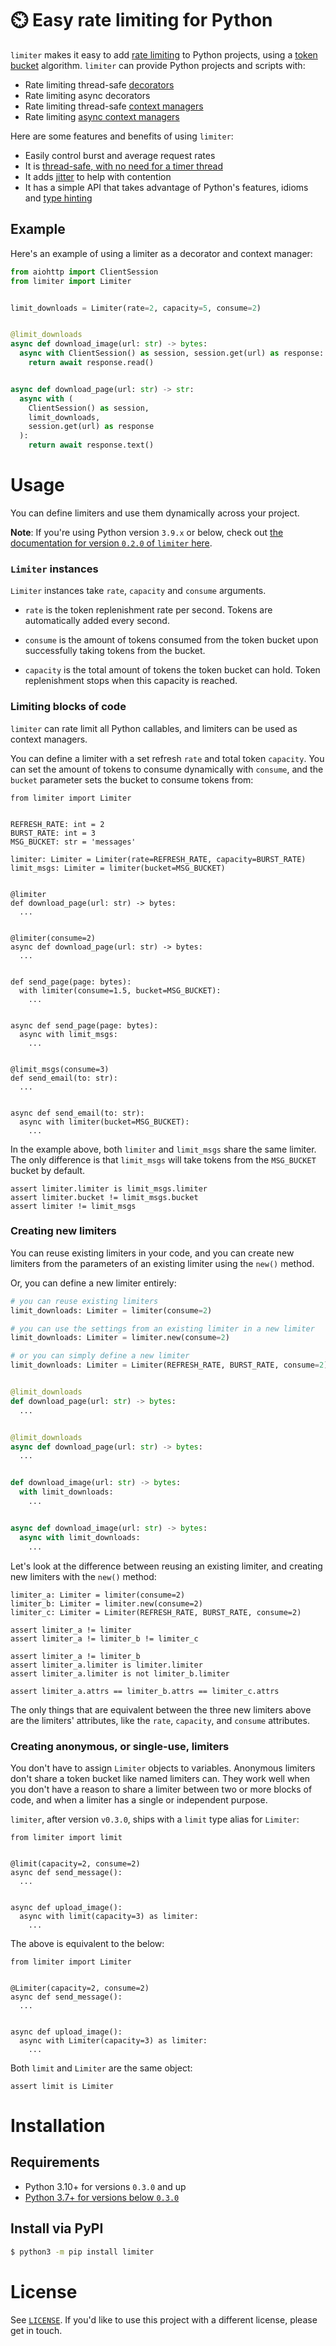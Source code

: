 # ⏲️ Easy rate limiting for Python

`limiter` makes it easy to add [rate limiting](https://en.wikipedia.org/wiki/Rate_limiting) to Python projects, using
a [token bucket](https://en.wikipedia.org/wiki/Token_bucket) algorithm. `limiter` can provide Python projects and
scripts with:

- Rate limiting thread-safe [decorators](https://www.python.org/dev/peps/pep-0318/)
- Rate limiting async decorators
- Rate limiting thread-safe [context managers](https://www.python.org/dev/peps/pep-0343/)
- Rate
  limiting [async context managers](https://www.python.org/dev/peps/pep-0492/#asynchronous-context-managers-and-async-with)

Here are some features and benefits of using `limiter`:

- Easily control burst and average request rates
- It
  is [thread-safe, with no need for a timer thread](https://en.wikipedia.org/wiki/Generic_cell_rate_algorithm#Comparison_with_the_token_bucket)
- It adds [jitter](https://aws.amazon.com/blogs/architecture/exponential-backoff-and-jitter/) to help with contention
- It has a simple API that takes advantage of Python's features, idioms
  and [type hinting](https://www.python.org/dev/peps/pep-0483/)

## Example

Here's an example of using a limiter as a decorator and context manager:

```python
from aiohttp import ClientSession
from limiter import Limiter


limit_downloads = Limiter(rate=2, capacity=5, consume=2)


@limit_downloads
async def download_image(url: str) -> bytes:
  async with ClientSession() as session, session.get(url) as response:
    return await response.read()


async def download_page(url: str) -> str:
  async with (
    ClientSession() as session,
    limit_downloads,
    session.get(url) as response
  ):
    return await response.text()
```

# Usage

You can define limiters and use them dynamically across your project.

**Note**: If you're using Python version `3.9.x` or below, check
out [the documentation for version `0.2.0` of `limiter` here](https://github.com/alexdelorenzo/limiter/blob/master/README-0.2.0.md).

### `Limiter` instances

`Limiter` instances take `rate`, `capacity` and `consume` arguments.

- `rate` is the token replenishment rate per second. Tokens are automatically added every second.

- `consume` is the amount of tokens consumed from the token bucket upon successfully taking tokens from the bucket.

- `capacity` is the total amount of tokens the token bucket can hold. Token replenishment stops when this capacity is
  reached.

### Limiting blocks of code

`limiter` can rate limit all Python callables, and limiters can be used as context managers.

You can define a limiter with a set refresh `rate` and total token `capacity`. You can set the amount of tokens to
consume dynamically with `consume`, and the `bucket` parameter sets the bucket to consume tokens from:

```python3
from limiter import Limiter


REFRESH_RATE: int = 2
BURST_RATE: int = 3
MSG_BUCKET: str = 'messages'

limiter: Limiter = Limiter(rate=REFRESH_RATE, capacity=BURST_RATE)
limit_msgs: Limiter = limiter(bucket=MSG_BUCKET)


@limiter
def download_page(url: str) -> bytes:
  ...


@limiter(consume=2)
async def download_page(url: str) -> bytes:
  ...


def send_page(page: bytes):
  with limiter(consume=1.5, bucket=MSG_BUCKET):
    ...


async def send_page(page: bytes):
  async with limit_msgs:
    ...


@limit_msgs(consume=3)
def send_email(to: str):
  ...


async def send_email(to: str):
  async with limiter(bucket=MSG_BUCKET):
    ...
```

In the example above, both `limiter` and `limit_msgs` share the same limiter. The only difference is that `limit_msgs`
will take tokens from the `MSG_BUCKET` bucket by default.

```python3
assert limiter.limiter is limit_msgs.limiter
assert limiter.bucket != limit_msgs.bucket
assert limiter != limit_msgs
```

### Creating new limiters

You can reuse existing limiters in your code, and you can create new limiters from the parameters of an existing limiter
using the `new()` method.

Or, you can define a new limiter entirely:

```python
# you can reuse existing limiters
limit_downloads: Limiter = limiter(consume=2)

# you can use the settings from an existing limiter in a new limiter
limit_downloads: Limiter = limiter.new(consume=2)

# or you can simply define a new limiter
limit_downloads: Limiter = Limiter(REFRESH_RATE, BURST_RATE, consume=2)


@limit_downloads
def download_page(url: str) -> bytes:
  ...


@limit_downloads
async def download_page(url: str) -> bytes:
  ...


def download_image(url: str) -> bytes:
  with limit_downloads:
    ...


async def download_image(url: str) -> bytes:
  async with limit_downloads:
    ...
```

Let's look at the difference between reusing an existing limiter, and creating new limiters with the `new()` method:

```python3
limiter_a: Limiter = limiter(consume=2)
limiter_b: Limiter = limiter.new(consume=2)
limiter_c: Limiter = Limiter(REFRESH_RATE, BURST_RATE, consume=2)

assert limiter_a != limiter
assert limiter_a != limiter_b != limiter_c

assert limiter_a != limiter_b
assert limiter_a.limiter is limiter.limiter
assert limiter_a.limiter is not limiter_b.limiter

assert limiter_a.attrs == limiter_b.attrs == limiter_c.attrs
```

The only things that are equivalent between the three new limiters above are the limiters' attributes, like
the `rate`, `capacity`, and `consume` attributes.

### Creating anonymous, or single-use, limiters

You don't have to assign `Limiter` objects to variables. Anonymous limiters don't share a token bucket like named
limiters can. They work well when you don't have a reason to share a limiter between two or more blocks of code, and
when a limiter has a single or independent purpose.

`limiter`, after version `v0.3.0`, ships with a `limit` type alias for `Limiter`:

```python3
from limiter import limit


@limit(capacity=2, consume=2)
async def send_message():
  ...


async def upload_image():
  async with limit(capacity=3) as limiter:
    ...
```

The above is equivalent to the below:

```python3
from limiter import Limiter


@Limiter(capacity=2, consume=2)
async def send_message():
  ...


async def upload_image():
  async with Limiter(capacity=3) as limiter:
    ...
```

Both `limit` and `Limiter` are the same object:

```python3
assert limit is Limiter
```

# Installation

## Requirements

- Python 3.10+ for versions `0.3.0` and up
- [Python 3.7+ for versions below `0.3.0`](https://github.com/alexdelorenzo/limiter/blob/master/README-0.2.0.md)

## Install via PyPI

```bash
$ python3 -m pip install limiter
```

# License

See [`LICENSE`](/LICENSE). If you'd like to use this project with a different license, please get in touch.
